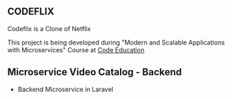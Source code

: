 ## CODEFLIX

Codeflix is a Clone of Netflix

This project is being developed during "Modern and Scalable Applications with Microservices" Course at
[Code Education](https://code.education/)

## Microservice Video Catalog - Backend
- Backend Microservice in Laravel 

